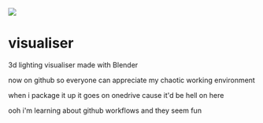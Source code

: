 ![](https://github.com/jaddison06/visualiser/workflows/main/badge.svg)
# visualiser
3d lighting visualiser made with Blender

now on github so everyone can appreciate my chaotic working environment

when i package it up it goes on onedrive cause it'd be hell on here

ooh i'm learning about github workflows and they seem fun
